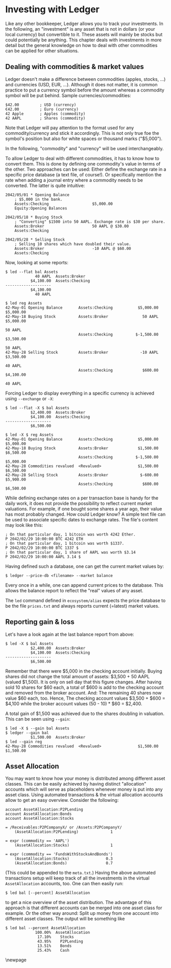 
# Investing with Ledger #

Like any other bookkeeper, Ledger allows you to track your investments.
In the following, an "investment" is any asset that is not in dollars (or your local currency) but convertible to it.
These assets will mainly be stocks but could potentially be anything.
This chapter deals with investments in more detail but the general knowledge on how to deal with other commodities can be applied for other situations.

## Dealing with commodities & market values ##

Ledger doesn't make a difference between commodities (apples, stocks, ...) and currencies (USD, EUR, ...).
Although it does not matter, it is common practice to put a currency symbol before the amount whereas a commodity symbol will be put behind.
Sample currencies/commodities:

    $42.00         ; USD (currency)
    €42.00         ; Euro (currency)
    42 Apple       ; Apples (commodity)
    42 AAPL        ; Shares (commodity)

Note that Ledger will pay attention to the format used for any commodity/currency and stick it accordingly.
This is not only true foe the symbol's position but also for white spaces or thousand marks ("$5,000").

In the following, "commodity" and "currency" will be used interchangeably.

To allow Ledger to deal with different commodities, it has to know how to convert them.
This is done by defining one commodity's value in terms of the other.
Two approaches can be used:
Either define the exchange rate in a specific price database (a text file, of course!).
Or specifically mention the rate when adding a journal entry where a commodity needs to be converted.
The latter is quite intuitive:

~~~{.commonlisp}
2042/05/01 * Opening Balance
    ; $5,000 in the bank.
    Assets:Checking                   $5,000.00
    Equity:Opening Balances

2042/05/18 * Buying Stock
    ; "Converting" $1500 into 50 AAPL. Exchange rate is $30 per share.
    Assets:Broker                     50 AAPL @ $30.00
    Assets:Checking

2042/05/28 * Selling Stock
    ; Selling 10 shares which have doubled their value.
    Assets:Broker                     -10 AAPL @ $60.00
    Assets:Checking
~~~

Now, looking at some reports:

~~~{.bash}
$ led --flat bal Assets
             40 AAPL  Assets:Broker
           $4,100.00  Assets:Checking
--------------------
           $4,100.00
             40 AAPL

$ led reg Assets
42-May-01 Opening Balance       Assets:Checking           $5,000.00    $5,000.00
42-May-18 Buying Stock          Assets:Broker               50 AAPL    $5,000.00
                                                                         50 AAPL
                                Assets:Checking          $-1,500.00    $3,500.00
                                                                         50 AAPL
42-May-28 Selling Stock         Assets:Broker              -10 AAPL    $3,500.00
                                                                         40 AAPL
                                Assets:Checking             $600.00    $4,100.00
                                                                         40 AAPL
~~~

Forcing Ledger to display everything in a specific currency is achieved using ``--exchange`` or ``-X``:

~~~{.bash}
$ led --flat -X $ bal Assets
           $2,400.00  Assets:Broker
           $4,100.00  Assets:Checking
--------------------
           $6,500.00

$ led -X $ reg Assets
42-May-01 Opening Balance       Assets:Checking           $5,000.00    $5,000.00
42-May-18 Buying Stock          Assets:Broker             $1,500.00    $6,500.00
                                Assets:Checking          $-1,500.00    $5,000.00
42-May-28 Commodities revalued  <Revalued>                $1,500.00    $6,500.00
42-May-28 Selling Stock         Assets:Broker              $-600.00    $5,900.00
                                Assets:Checking             $600.00    $6,500.00
~~~

While defining exchange rates on a per transaction base is handy for the daily work, it does not provide the possibility to reflect current market valuations.
For example, if one bought some shares a year ago, their value has most probably changed.
How could Ledger know?
A simple text file can be used to associate specific dates to exchange rates.
The file's content may look like this:


    ; On that particular day, 1 bitcoin was worth 4242 Ether.
    P 2042/02/29 10:00:00 BTC 4242 ETH
    ; On that particular day, 1 bitcoin was worth $1337.
    P 2042/02/29 10:00:00 BTC 1337 $
    ; On that particular day, 1 share of AAPL was worth $3.14
    P 2042/02/29 10:00:00 AAPL 3.14 $

Having defined such a database, one can get the current market values by:

~~~{.bash}
$ ledger --price-db <filename> --market balance
~~~

Every once in a while, one can append current prices to the database.
This allows the balance report to reflect the "real" values of any asset.

The ``led`` command defined in ``ecosystem/alias`` expects the price database to be the file ``prices.txt`` and always reports current (=latest) market values.

## Reporting gain & loss ##

Let's have a look again at the last balance report from above:

~~~{.bash}
$ led -X $ bal Assets
           $2,400.00  Assets:Broker
           $4,100.00  Assets:Checking
--------------------
           $6,500.00
~~~

Remember that there were $5,000 in the checking account initially.
Buying shares did not change the total amount of assets: $3,500 + 50 AAPL (valued $1,500).
It is only on sell day that this figure changes.
After having sold 10 shares for $60 each, a total of $600 is add to the checking account and removed from the broker account.
And: The remaining 40 shares now value $60 each, too.
Hence, The checking account values $3,500 + $600 = $4,100 while the broker account values (50 - 10) * $60 = $2,400.

A total gain of $1,500 was achieved due to the shares doubling in valuation.
This can be seen using ``--gain``:

~~~{.bash}
$ led -X $ --gain bal Assets
$ ledger --gain bal
           $1,500.00  Assets:Broker
$ led --gain reg
42-May-28 Commodities revalued  <Revalued>                $1,500.00    $1,500.00
~~~

## Asset Allocation ##

You may want to know how your money is distributed among different asset classes.
This can be easily achieved by having distinct "allocation" accounts which will serve as placeholders whenever money is put into any asset class.
Using automated transactions & the virtual allocation accounts allow to get an easy overview.
Consider the following:


~~~{.commonlisp}
account AssetAllocation:P2PLending
account AssetAllocation:Bonds
account AssetAllocation:Stocks

= /Receivables:P2PCompanyX/ or /Assets:P2PCompanyY/
    (AssetAllocation:P2PLending)              1

= expr (commodity == 'AAPL')
    (AssetAllocation:Stocks)                  1

= expr (commodity == 'FundsWithStocksAndBonds')
    (AssetAllocation:Stocks)                0.3
    (AssetAllocation:Bonds)                 0.7

~~~

(This could be appended to the ``meta.txt``.)
Having the above automated transactions setup will keep track of all the investments in the virtual ``AssetAllocation`` accounts, too.
One can then easily run:


~~~{.bash}
$ led bal [--percent] AssetAllocation
~~~

to get a nice overview of the asset distribution.
The advantage of this approach is that different accounts can be merged into one asset class for example.
Or the other way around: Split up money from one account into different asset classes.
The output will be something like

~~~{.bash}
$ led bal --percent AssetAllocation
             100.00%  AssetAllocation
              17.10%    Stocks
              43.95%    P2PLending
              13.51%    Bonds
              25.43%    Cash
~~~

\newpage
